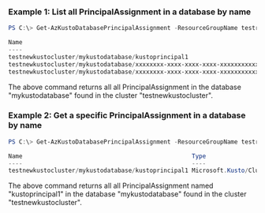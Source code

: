 ### Example 1: List all PrincipalAssignment in a database by name
```powershell
PS C:\> Get-AzKustoDatabasePrincipalAssignment -ResourceGroupName testrg -ClusterName testnewkustocluster -DatabaseName mykustodatabase

Name                                                                     Type
----                                                                     ----
testnewkustocluster/mykustodatabase/kustoprincipal1                      Microsoft.Kusto/Clusters/Databases/PrincipalAssignments
testnewkustocluster/mykustodatabase/xxxxxxxx-xxxx-xxxx-xxxx-xxxxxxxxxxxx Microsoft.Kusto/Clusters/Databases/PrincipalAssignments
testnewkustocluster/mykustodatabase/xxxxxxxx-xxxx-xxxx-xxxx-xxxxxxxxxxxx Microsoft.Kusto/Clusters/Databases/PrincipalAssignments
```

The above command returns all all PrincipalAssignment in the database "mykustodatabase" found in the cluster "testnewkustocluster".

### Example 2: Get a specific PrincipalAssignment in a database by name
```powershell
PS C:\> Get-AzKustoDatabasePrincipalAssignment -ResourceGroupName testrg -ClusterName testnewkustocluster -DatabaseName mykustodatabase -PrincipalAssignmentName kustoprincipal1

Name                                                Type
----                                                ----
testnewkustocluster/mykustodatabase/kustoprincipal1 Microsoft.Kusto/Clusters/Databases/PrincipalAssignments
```

The above command returns all all PrincipalAssignment named "kustoprincipal1" in the database "mykustodatabase" found in the cluster "testnewkustocluster".
